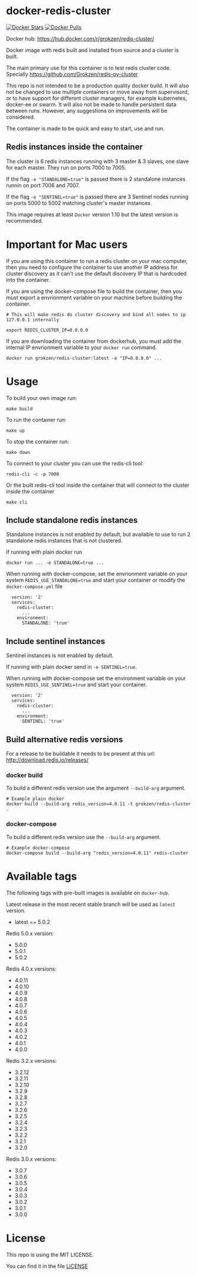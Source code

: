 # docker-redis-cluster

[![Docker Stars](https://img.shields.io/docker/stars/grokzen/redis-cluster.svg)](hub])
[![Docker Pulls](https://img.shields.io/docker/pulls/grokzen/redis-cluster.svg)](hub])

Docker hub: https://hub.docker.com/r/grokzen/redis-cluster/

Docker image with redis built and installed from source and a cluster is built.

The main primary use for this container is to test redis cluster code. Specially https://github.com/Grokzen/redis-py-cluster

This repo is not intended to be a production quality docker build. It will also not be changed to use multiple containers or move away from supervisord, or to have support for different cluster managers, for example kubernetes, docker-ee or swarm. It will also not be made to handle persistent data between runs. However, any suggestions on improvements will be considered. 

The container is made to be quick and easy to start, use and run.


## Redis instances inside the container

The cluster is 6 redis instances running with 3 master & 3 slaves, one slave for each master. They run on ports 7000 to 7005.

If the flag `-e "STANDALONE=true"` is passed there is 2 standalone instances runnin on port 7006 and 7007.

If the flag `-e "SENTINEL=true"` is passed there are 3 Sentinel nodes running on ports 5000 to 5002 matching cluster's master instances.


This image requires at least `Docker` version 1.10 but the latest version is recommended.



# Important for Mac users

If you are using this container to run a redis cluster on your mac computer, then you need to configure the container to use another IP address for cluster discovery as it can't use the default discovery IP that is hardcoded into the container.

If you are using the docker-compose file to build the container, then you must export a envrionment variable on your machine before building the container.

```
# This will make redis do cluster discovery and bind all nodes to ip 127.0.0.1 internally

export REDIS_CLUSTER_IP=0.0.0.0
```

If you are downloading the container from dockerhub, you must add the internal IP envrionment variable to your `docker run` command.

```
docker run grokzen/redis-cluster:latest -e "IP=0.0.0.0" ...
```



# Usage

To build your own image run:

    make build

To run the container run:

    make up

To stop the container run:

    make down

To connect to your cluster you can use the redis-cli tool:

    redis-cli -c -p 7000

Or the built redis-cli tool inside the container that will connect to the cluster inside the container

    make cli


## Include standalone redis instances

Standalone instances is not enabled by default, but available to use to run 2 standalone redis instances that is not clustered.

If running with plain docker run

    docker run ... -e STANDALONE=true ...

When running with docker-compose, set the envrionment variable on your system `REDIS_USE_STANDALONE=true` and start your container or modify the `docker-compose.yml` file

      version: '2'
      services:
        redis-cluster:
          ...
        environment:
          STANDALONE: 'true'


## Include sentinel instances

Sentinel instances is not enabled by default.

If running with plain docker send in `-e SENTINEL=true`.

When running with docker-compose set the environment variable on your system `REDIS_USE_SENTINEL=true` and start your container.

      version: '2'
      services:
        redis-cluster:
          ...
        environment:
          SENTINEL: 'true'


## Build alternative redis versions

For a release to be buildable it needs to be present at this url: http://download.redis.io/releases/


### docker build

To build a different redis version use the argument `--build-arg` argument.

    # Example plain docker
    docker build --build-arg redis_version=4.0.11 -t grokzen/redis-cluster .


### docker-compose

To build a different redis version use the `--build-arg` argument.

    # Example docker-compose
    docker-compose build --build-arg "redis_version=4.0.11" redis-cluster



# Available tags

The following tags with pre-built images is available on `docker-hub`.

Latest release in the most recent stable branch will be used as `latest` version.

- latest == 5.0.2

Redis 5.0.x version:

- 5.0.0
- 5.0.1
- 5.0.2

Redis 4.0.x versions:

- 4.0.11
- 4.0.10
- 4.0.9
- 4.0.8
- 4.0.7
- 4.0.6
- 4.0.5
- 4.0.4
- 4.0.3
- 4.0.2
- 4.0.1
- 4.0.0

Redis 3.2.x versions:

- 3.2.12
- 3.2.11
- 3.2.10
- 3.2.9
- 3.2.8
- 3.2.7
- 3.2.6
- 3.2.5
- 3.2.4
- 3.2.3
- 3.2.2
- 3.2.1
- 3.2.0

Redis 3.0.x versions:

- 3.0.7
- 3.0.6
- 3.0.5
- 3.0.4
- 3.0.3
- 3.0.2
- 3.0.1
- 3.0.0


# License

This repo is using the MIT LICENSE.

You can find it in the file [LICENSE](LICENSE)
